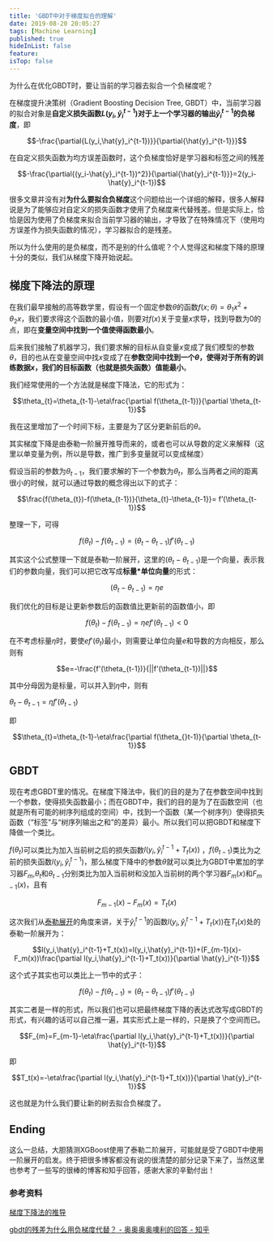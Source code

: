```yaml
---
title: 'GBDT中对于梯度拟合的理解'
date: 2019-08-20 20:05:27
tags: [Machine Learning]
published: true
hideInList: false
feature: 
isTop: false
---
```

为什么在优化GBDT时，要让当前的学习器去拟合一个负梯度呢？

在梯度提升决策树（Gradient Boosting Decision Tree, GBDT）中，当前学习器的拟合对象是**自定义损失函数$L(y_i,\hat{y}_i^{t-1})$对于上一个学习器的输出$\hat{y}_i^{t-1}$的负梯度**，即

$$-\frac{\partial{L(y_i,\hat{y}_i^{t-1})}}{\partial{\hat{y}_i^{t-1}}}$$

在自定义损失函数为均方误差函数时，这个负梯度恰好是学习器和标签之间的残差

$$-\frac{\partial{(y_i-\hat{y}_i^{t-1})^2}}{\partial{\hat{y}_i^{t-1}}}=2(y_i-\hat{y}_i^{t-1})$$

很多文章并没有对**为什么要拟合负梯度**这个问题给出一个详细的解释，很多人解释说是为了能够应对自定义的损失函数才使用了负梯度来代替残差。但是实际上，恰恰是因为使用了负梯度来拟合当前学习器的输出，才导致了在特殊情况下（使用均方误差作为损失函数的情况），学习器拟合的是残差。

所以为什么使用的是负梯度，而不是别的什么值呢？个人觉得这和梯度下降的原理十分的类似，我们从梯度下降开始说起。

## 梯度下降法的原理

在我们最早接触的高等数学里，假设有一个固定参数$\theta$的函数$f(x;\theta )=\theta_1 x^2+\theta_2x$，我们要求得这个函数的最小值，则要对$f(x)$关于变量$x$求导，找到导数为0的点，即在**变量空间中找到一个值使得函数最小**。

后来我们接触了机器学习，我们要求解的目标从自变量$x$变成了我们模型的参数$\theta$，目的也从在变量空间中找$x$变成了在**参数空间中找到一个$\theta$，使得对于所有的训练数据$x$，我们的目标函数（也就是损失函数）值能最小**。

我们经常使用的一个方法就是梯度下降法，它的形式为：

$$\theta_{t}=\theta_{t-1}-\eta\frac{\partial f(\theta_{t-1})}{\partial \theta_{t-1}}$$

我在这里增加了一个时间下标，主要是为了区分更新前后的$\theta$。

其实梯度下降是由泰勒一阶展开推导而来的，或者也可以从导数的定义来解释（这里以单变量为例，所以是导数，推广到多变量就可以变成梯度）

假设当前的参数为$\theta_{t-1}$，我们要求解的下一个参数为$\theta_{t}$，那么当两者之间的距离很小的时候，就可以通过导数的概念得出以下的式子：

$$\frac{f(\theta_{t})-f(\theta_{t-1})}{\theta_{t}-\theta_{t-1}}= f’(\theta_{t-1})$$

整理一下，可得

$$f(\theta_{t})-f(\theta_{t-1})=(\theta_{t}-\theta_{t-1})f'(\theta_{t-1})$$

其实这个公式整理一下就是泰勒一阶展开，这里的$(\theta_{t}-\theta_{t-1})$是一个向量，表示我们的参数向量，我们可以把它改写成**标量*单位向量**的形式：

$$(\theta_{t}-\theta_{t-1})=\eta e$$

我们优化的目标是让更新参数后的函数值比更新前的函数值小，即

$$f(\theta_{t})-f(\theta_{t-1})=\eta ef'(\theta_{t-1})<0$$

在不考虑标量$\eta$时，要使$ef'(\theta_t)$最小，则需要让单位向量$e$和导数的方向相反，那么则有

$$e=-\frac{f'(\theta_{t-1})}{||f'(\theta_{t-1})||}$$

其中分母因为是标量，可以并入到$\eta$中，则有

$\theta_{t}-\theta_{t-1}=\eta f'(\theta_{t-1})$

即

$$\theta_{t}=\theta_{t-1}-\eta\frac{\partial f(\theta_{}t-1)}{\partial \theta_{t-1}}$$

## GBDT

现在考虑GBDT里的情况。在梯度下降法中，我们的目的是为了在参数空间中找到一个参数，使得损失函数最小；而在GBDT中，我们的目的是为了在函数空间（也就是所有可能的树序列组成的空间）中，找到一个函数（某一个树序列）使得损失函数（“标签”与“树序列输出之和”的差异）最小。所以我们可以把GBDT和梯度下降做一个类比。

$f(\theta_{t})$可以类比为加入当前树之后的损失函数$l(y_i,\hat{y}_i^{t-1}+T_t(x))$ ，$f(\theta_{t-1})$类比为之前的损失函数$l(y_i,\hat{y}_i^{t-1})$，那么梯度下降中的参数$\theta$就可以类比为GBDT中累加的学习器$F_m$,$\theta_{t}$和$\theta_{t-1}$分别类比为加入当前树和没加入当前树的两个学习器$F_m(x)$和$F_{m-1}(x)$，且有

$$F_{m-1}(x)-F_m(x)=T_t(x)$$

这次我们从[泰勒展开](https://zh.wikipedia.org/wiki/%E6%B3%B0%E5%8B%92%E5%85%AC%E5%BC%8F)的角度来讲，关于$\hat{y}_i^{t-1}$的函数$l(y_i,\hat{y}_i^{t-1}+T_t(x))$在$T_t(x)$处的泰勒一阶展开为：

$$l(y_i,\hat{y}_i^{t-1}+T_t(x))=l(y_i,\hat{y}_i^{t-1})+(F_{m-1}(x)-F_m(x))\frac{\partial l(y_i,\hat{y}_i^{t-1}+T_t(x))}{\partial \hat{y}_i^{t-1}}$$

这个式子其实也可以类比上一节中的式子：

$$f(\theta_{t})-f(\theta_{t-1})=(\theta_{t}-\theta_{t-1})f'(\theta_{t-1})$$

其实二者是一样的形式，所以我们也可以把最终梯度下降的表达式改写成GBDT的形式，有兴趣的话可以自己推一遍，其实形式上是一样的，只是换了个空间而已。

$$F_{m}=F_{m-1}-\eta\frac{\partial l(y_i,\hat{y}_i^{t-1}+T_t(x))}{\partial \hat{y}_i^{t-1}}$$

即

$$T_t(x)=-\eta\frac{\partial l(y_i,\hat{y}_i^{t-1}+T_t(x))}{\partial \hat{y}_i^{t-1}}$$

这也就是为什么我们要让新的树去拟合负梯度了。

## Ending

这么一总结，大胆猜测XGBoost使用了泰勒二阶展开，可能就是受了GBDT中使用一阶展开的启发。终于把很多博客都没有说的很清楚的部分记录下来了，当然这里也参考了一些写的很棒的博客和知乎回答，感谢大家的辛勤付出！

### 参考资料

[梯度下降法的推导](https://blog.csdn.net/pengchengliu/article/details/80932232)

[gbdt的残差为什么用负梯度代替？ - 奥奥奥奥噢利的回答 - 知乎](https://www.zhihu.com/question/63560633/answer/581670747)